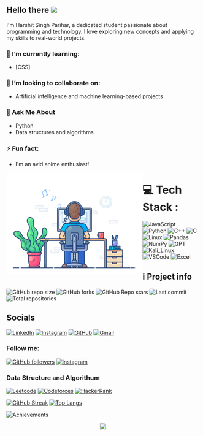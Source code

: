 ## Hello there <img src="https://media.giphy.com/media/mGcNjsfWAjY5AEZNw6/giphy.gif" width="50">

I'm Harshit Singh Parihar, a dedicated student passionate about programming and technology. I love exploring new concepts and applying my skills to real-world projects.

### 🌱 I’m currently learning:
- [CSS]

### 👯 I’m looking to collaborate on:
- Artificial intelligence and machine learning-based projects

### 💬 Ask Me About

- Python
- Data structures and algorithms


### ⚡ Fun fact:
- I'm an avid anime enthusiast!

<!--
**Harxhit/Harxhit** is a ✨ _special_ ✨ repository because its README.md (this file) appears on your GitHub profile.

Here are some ideas to get you started:

- 🔭 I’m currently working on ...
- 🌱 I’m currently learning ....
- 👯 I’m looking to collaborate on ...
- 🤔 I’m looking for help with ...
- 💬 Ask me about ...
- 📫 How to reach me: @harxhitttt
- 😄 Pronouns: ...
- ⚡ Fun fact: ...
-->


<div align="left">
  <a href="https://api.daily.dev/get?r=SupianIDz" target="_blank">
    <img
      width="355"
      align="left"
      src="https://raw.githubusercontent.com/SupianIDz/SupianIDz/main/coding.gif"
    />
  </a>
</div> 




 # 💻 Tech Stack :

![JavaScript](https://img.shields.io/badge/JavaScript-323330?style=for-the-badge&logo=javascript&logoColor=F7DF1E)
![Python](https://img.shields.io/badge/Python-3776AB?style=for-the-badge&logo=python&logoColor=white)
![C++](https://img.shields.io/badge/C%2B%2B-00599C?style=for-the-badge&logo=c%2B%2B&logoColor=white)
![C](https://img.shields.io/badge/C-00599C?style=for-the-badge&logo=c&logoColor=white)
![Linux](https://img.shields.io/badge/Linux-FCC624?style=for-the-badge&logo=linux&logoColor=black)
![Pandas](https://img.shields.io/badge/pandas-150458?style=for-the-badge&logo=pandas&logoColor=white)
![NumPy](https://img.shields.io/badge/NumPy-013243?style=for-the-badge&logo=numpy&logoColor=white)
![GPT](https://img.shields.io/badge/ChatGPT-74aa9c?style=for-the-badge&logo=openai&logoColor=white)
![Kali_Linux](https://img.shields.io/badge/Kali_Linux-557C94?style=for-the-badge&logo=kali-linux&logoColor=white)
![VSCode](https://img.shields.io/badge/VSCode-0078D4?style=for-the-badge&logo=visual%20studio%20code&logoColor=white)
![Excel](https://img.shields.io/badge/Microsoft_Excel-217346?style=for-the-badge&logo=microsoft-excel&logoColor=white)




<h2>ℹ️ Project info</h2>
<div>
    <img alt="GitHub repo size" src="https://img.shields.io/github/repo-size/Harxhit/Harxhit?color=181717&logo=github&style=for-the-badge&logoColor=181717&t=1" height="22px">
    <img alt="GitHub forks" src="https://img.shields.io/github/forks/Harxhit/Harxhit?color=181717&logo=github&style=for-the-badge&logoColor=181717&t=1" height="22px">
    <img alt="GitHub Repo stars" src="https://img.shields.io/github/stars/Harxhit/Harxhit?color=181717&logo=github&style=for-the-badge&logoColor=181717&t=1" height="22px">
    <img alt="Last commit" src="https://img.shields.io/github/last-commit/Harxhit/Harxhit?color=F05032&logo=git&style=for-the-badge&t=1" height="22px">
    <img alt="Total repositories" src="https://img.shields.io/badge/total%20repositories-30-blue?style=for-the-badge&logo=github&t=1" height="22px">
</div>






## Socials
[![LinkedIn](https://img.shields.io/badge/-LinkedIn-blue?style=flat-square&logo=linkedin&logoColor=white&link=https://www.linkedin.com/me?trk=p_mwlite_profile_self-secondary_nav)](https://www.linkedin.com/me?trk=p_mwlite_profile_self-secondary_nav)
[![Instagram](https://img.shields.io/badge/-Instagram-E4405F?style=flat-square&logo=instagram&logoColor=white&link=https://www.instagram.com/harxhitttt/)](https://www.instagram.com/harxhitttt/)
[![GitHub](https://img.shields.io/badge/-GitHub-181717?style=flat-square&logo=github&link=https://github.com/Harxhit)](https://github.com/Harxhit)
[![Gmail](https://img.shields.io/badge/Gmail-harsxit04@gmail.com-D14836?style=flat-square&logo=gmail&logoColor=white)](mailto:harsxit04@gmail.com)



### Follow me:

[![GitHub followers](https://img.shields.io/github/followers/Harxhit.svg?style=social&label=Follow&maxAge=2592000)](https://github.com/Harxhit?tab=followers)
[![Instagram](https://img.shields.io/badge/-Instagram-E4405F?style=flat-square&logo=instagram&logoColor=white&link=https://www.instagram.com/harxhitttt/)](https://www.instagram.com/harxhitttt/)
### Data Structure and Algorithum 
[![Leetcode](https://img.shields.io/badge/-Leetcode-FFA116?style=flat-square&logo=leetcode&logoColor=white&link=https://leetcode.com/Harxhit/)](https://leetcode.com/Harxhit/)
[![Codeforces](https://img.shields.io/badge/-Codeforces-1F8ACB?style=flat-square&logo=codeforces&logoColor=white&link=https://codeforces.com/profile/harshitttt)](https://codeforces.com/profile/harshitttt)
[![HackerRank](https://img.shields.io/badge/-HackerRank-2EC866?style=flat-square&logo=hackerrank&logoColor=white&link=https://www.hackerrank.com/profile/harsxit04)](https://www.hackerrank.com/profile/harsxit04)


[![GitHub Streak](http://github-readme-streak-stats.herokuapp.com?user=Harxhit&theme=dark&background=000000)](https://git.io/streak-stats)
[![Top Langs](https://github-readme-stats.vercel.app/api/top-langs/?username=Harxhit&layout=compact)](https://github.com/anuraghazra/github-readme-stats)


![Achievements](https://github.com/your-username/your-repo/blob/main/metrics/achievements.svg)

<p align="center">
    <img src="https://komarev.com/ghpvc/?username=your-username&label=Profile%20views&color=0e75b6&style=for-the-badge">
</p>
